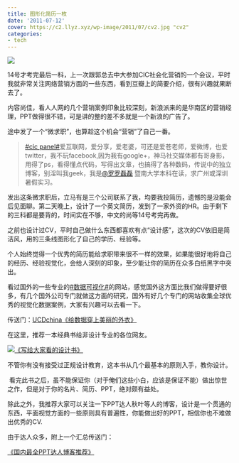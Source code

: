 ```yaml
---
title: 图形化简历一枚
date: '2011-07-12'
cover: https://c2.llyz.xyz/wp-image/2011/07/cv2.jpg "cv2"
categories:
- tech
---
```


![](https://c2.llyz.xyz/wp-image/2011/07/cv2-1024x640.jpg )

14号才考完最后一科，上一次跟郭总去中大参加CIC社会化营销的一个会议，平时我就非常关注网络营销方面的一些东西，看到豆瓣上的简要介绍，很有兴趣就果断去了。

内容尚佳，看人人网的几个营销案例印象比较深刻，新浪派来的是华南区的营销经理，PPT做得很不错，可是讲的整的差不多就是一个新浪的广告了。

途中发了一个“微求职”，也算趁这个机会“营销”了自己一番。

> [#cic panel#](https://weibo.com/k/cic%2Bpanel&refer=miniblog_jing)爱互联网，爱分享，爱老婆，可还是爱苍老师，爱微博，也爱twitter，我不玩facebook,因为我有google+，神马社交媒体都有哥身影，用得了ps，看得懂点代码，写得出文章，也搞得了各种数码，传说中的独立博客，别淫叫我geek，我是[@罗罗磊磊](https://weibo.com/n/%E7%BD%97%E7%BD%97%E7%A3%8A%E7%A3%8A) 暨南大学本科在读，求广州或深圳暑假实习。

发出这条微求职后，立马有是三个公司联系了我，均要我投简历，遗憾的是没能会后见面聊。第二天晚上，设计了一个英文简历，发到了一家外资的HR。由于剩下的三科都是要背的，时间实在不够，中文的尚等14号考完再做。

之前也设计过CV，平时自己做什么东西都喜欢有点“设计感”，这次的CV依旧是简洁风，用的三条线图形化了自己的学历、经验等。

个人始终觉得一个优秀的简历能给求职带来很不一样的效果，如果能很好地将自己的经历、经验视觉化，会给人深刻的印象，至少能让你的简历在众多白纸黑字中突出。

看过国外的一些专业的[#数据可视化#](https://weibo.com/k/%25E6%2595%25B0%25E6%258D%25AE%25E5%258F%25AF%25E8%25A7%2586%25E5%258C%2596&refer=miniblog_jing)的网站，感觉国外这方面比我们做得要好很多，有几个国外公司专门就做这方面的研究，国外有好几个专门的网站收集全球优秀的视觉化数据案例，大家有兴趣可以去看一下。

传送门：[UCDchina《给数据穿上美丽的外衣》](https://ucdchina.com/snap/10035) 

在这里，推荐一本经典书给非设计专业的各位网友。

![](https://img5.douban.com/lpic/s6485795.jpg)[《写给大家看的设计书》](https://book.douban.com/subject/3323633/)

不管你有没有接受过正规设计教育，这本书从几个最基本的原则入手，教你设计。

 看完此书之后，虽不能保证你（对于俺们这些小白，应该是保证不能）做出惊世之作，但是对于你的名片、简历、PPT，绝对颇有益处。

除此之外，我推荐大家可以关注一下PPT达人秋叶等人的博客，设计是一个贯通的东西，平面视觉方面的一些原则具有普遍性，你能做出好的PPT，相信你也不难做出优秀的CV.

由于达人众多，附上一个汇总传送门：

[《国内最全PPT达人博客推荐》](https://quick-learning.blogbus.com/logs/73373185.html)

